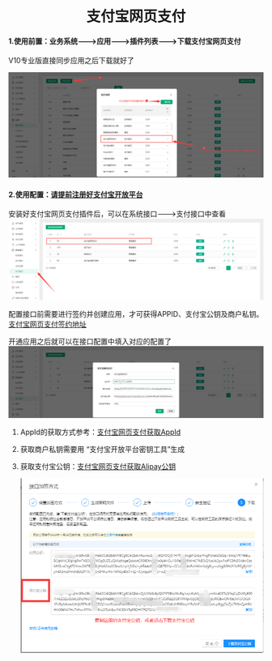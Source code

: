 <h1 align="center">支付宝网页支付</h1>

#### 1.使用前置：业务系统--->应用--->插件列表--->下载支付宝网页支付

V10专业版直接同步应用之后下载就好了

![](img_pay_interface\1.png)

#### 2.使用配置：[请提前注册好支付宝开放平台](https://openhome.alipay.com/platform/developerIndex.htm)

安装好支付宝网页支付插件后，可以在系统接口--->支付接口中查看
![](img_pay_interface\2.png)

配置接口前需要进行签约并创建应用，才可获得APPID、支付宝公钥及商户私钥。[支付宝网页支付签约地址](https://b.alipay.com/signing/productDetailV2.htm?productId=I1011000290000001000)

开通应用之后就可以在接口配置中填入对应的配置了
![](img_pay_interface\3.png)

1. AppId的获取方式参考：[支付宝网页支付获取AppId](https://opendocs.alipay.com/support/01rau9)

2. 获取商户私钥需要用 “支付宝开放平台密钥工具”生成

3. 获取支付宝公钥：[支付宝网页支付获取Alipay公钥](https://opendocs.alipay.com/support/01rauu?ant_source=opendoc_recommend)

   ![](img_pay_interface\4.png)













